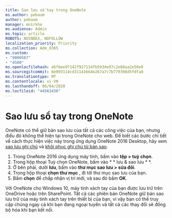 ```yaml
---
title: Sao lưu sổ tay trong OneNote
ms.author: pebaum
author: pebaum
manager: mnirkhe
ms.audience: Admin
ms.topic: article
ROBOTS: NOINDEX, NOFOLLOW
localization_priority: Priority
ms.collection: Adm_O365
ms.custom:
- "9000567"
- "4500"
ms.openlocfilehash: e6f6ee97142f927134fb593de97c2e68aa2e50e0
ms.sourcegitcommit: 8e093114cd31141664e267a7c7b779398d5fdfa8
ms.translationtype: MT
ms.contentlocale: vi-VN
ms.lasthandoff: 06/04/2020
ms.locfileid: "44563436"
---
```

# <a name="backup-notebooks-in-onenote"></a>Sao lưu sổ tay trong OneNote

OneNote có thể giữ bản sao lưu của tất cả các công việc của bạn, nhưng điều đó không thể hiện tại trong OneNote cho web. Để biết các bước chi tiết về cách thực hiện việc này trong ứng dụng OneNote 2016 Desktop, hãy xem [sao lưu ghi chú](https://support.office.com/article/back-up-notes-f58b34b0-611d-435e-87fa-7942a1767af4#id0eaabaaa=2016,_2013,_2010) và [khôi phục ghi chú từ bản sao](https://support.microsoft.com/office/5daf9cb0-6769-4998-a5de-f044fdd0d831).

1. Trong OneNote 2016 ứng dụng máy tính, bấm vào **tệp > tuỳ chọn**.
2. Trong hộp thoại Tuỳ chọn OneNote, bấm vào * * lưu & sao lưu * *.
3. Ở bên phải, dưới **lưu**, bấm vào **thư mục sao lưu > sửa đổi**.
4. Trong hộp thoại **chọn thư mục** , đi tới thư mục sao lưu của bạn.
5. Bấm **chọn** để chấp nhận vị trí mới, và sau đó bấm **OK**.

Với OneNote cho Windows 10, máy tính xách tay của bạn được lưu trữ trên OneDrive hoặc trên SharePoint. Tất cả các phiên bản OneNote giữ bản sao lưu trữ của máy tính xách tay trên thiết bị của bạn, vì vậy bạn có thể truy cập chúng ngay cả khi bạn đang ngoại tuyến và tất cả các thay đổi sẽ đồng bộ hóa khi bạn kết nối.
